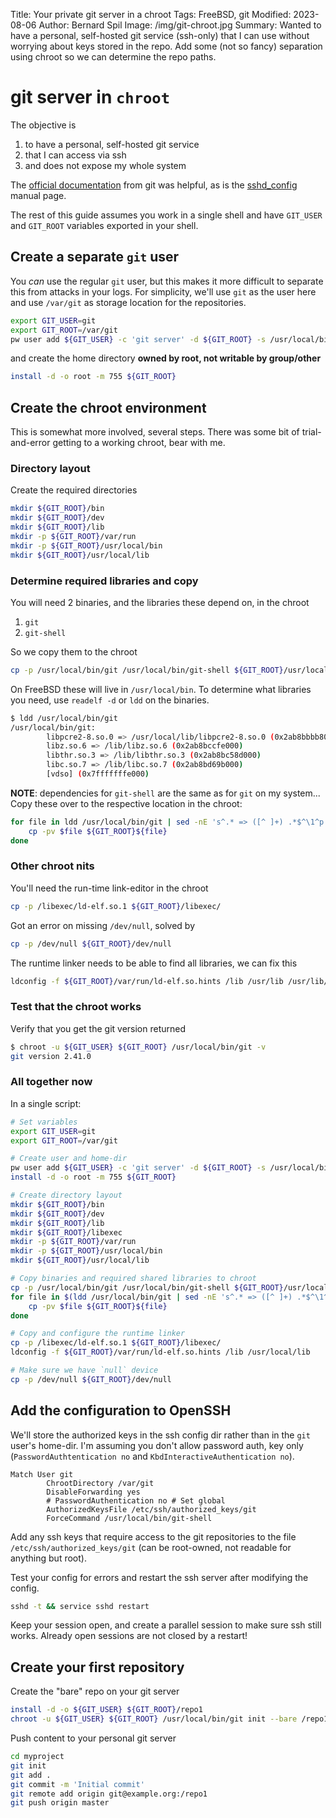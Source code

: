 Title: Your private git server in a chroot
Tags: FreeBSD, git
Modified: 2023-08-06
Author: Bernard Spil
Image: /img/git-chroot.jpg
Summary: Wanted to have a personal, self-hosted git service (ssh-only) that I can use without worrying about keys stored in the repo. Add some (not so fancy) separation using chroot so we can determine the repo paths.

# git server in `chroot`

The objective is 

1. to have a personal, self-hosted git service
2. that I can access via ssh
3. and does not expose my whole system

The [official documentation](https://git-scm.com/book/en/v2/Git-on-the-Server-Setting-Up-the-Server) from git was helpful, as is the [sshd_config](https://man.openbsd.org/sshd_config) manual page.

The rest of this guide assumes you work in a single shell and have `GIT_USER` and `GIT_ROOT` variables exported in your shell.

## Create a separate `git` user

You *can* use the regular `git` user, but this makes it more difficult to separate this from attacks in your logs. For simplicity, we'll use `git` as the user here and use `/var/git` as storage location for the repositories.

```sh
export GIT_USER=git
export GIT_ROOT=/var/git
pw user add ${GIT_USER} -c 'git server' -d ${GIT_ROOT} -s /usr/local/bin/git-shell
```

and create the home directory **owned by root, not writable by group/other**

```sh
install -d -o root -m 755 ${GIT_ROOT}
```

## Create the chroot environment

This is somewhat more involved, several steps. There was some bit of trial-and-error getting to a working chroot, bear with me.

### Directory layout

Create the required directories

```sh
mkdir ${GIT_ROOT}/bin
mkdir ${GIT_ROOT}/dev
mkdir ${GIT_ROOT}/lib
mkdir -p ${GIT_ROOT}/var/run
mkdir -p ${GIT_ROOT}/usr/local/bin
mkdir ${GIT_ROOT}/usr/local/lib
```

### Determine required libraries and copy

You will need 2 binaries, and the libraries these depend on, in the chroot

1. `git`
2. `git-shell`

So we copy them to the chroot

```sh
cp -p /usr/local/bin/git /usr/local/bin/git-shell ${GIT_ROOT}/usr/local/bin 
```

On FreeBSD these will live in `/usr/local/bin`. To determine what libraries you need, use `readelf -d` or `ldd` on the binaries.

```sh
$ ldd /usr/local/bin/git
/usr/local/bin/git:
        libpcre2-8.so.0 => /usr/local/lib/libpcre2-8.so.0 (0x2ab8bbbb8000)
        libz.so.6 => /lib/libz.so.6 (0x2ab8bccfe000)
        libthr.so.3 => /lib/libthr.so.3 (0x2ab8bc58d000)
        libc.so.7 => /lib/libc.so.7 (0x2ab8bd69b000)
        [vdso] (0x7fffffffe000)
```

**NOTE**: dependencies for `git-shell` are the same as for `git` on my system...
Copy these over to the respective location in the chroot:

```sh
for file in ldd /usr/local/bin/git | sed -nE 's^.* => ([^ ]+) .*$^\1^p'; do
    cp -pv $file ${GIT_ROOT}${file}
done
```

### Other chroot nits

You'll need the run-time link-editor in the chroot

```sh
cp -p /libexec/ld-elf.so.1 ${GIT_ROOT}/libexec/
```

Got an error on missing `/dev/null`, solved by

```sh
cp -p /dev/null ${GIT_ROOT}/dev/null
```

The runtime linker needs to be able to find all libraries, we can fix this

```sh
ldconfig -f ${GIT_ROOT}/var/run/ld-elf.so.hints /lib /usr/lib /usr/lib/compat /usr/local/lib
```

### Test that the chroot works

Verify that you get the git version returned

```sh
$ chroot -u ${GIT_USER} ${GIT_ROOT} /usr/local/bin/git -v
git version 2.41.0
```

### All together now

In a single script:

```sh
# Set variables
export GIT_USER=git
export GIT_ROOT=/var/git

# Create user and home-dir
pw user add ${GIT_USER} -c 'git server' -d ${GIT_ROOT} -s /usr/local/bin/git-shell
install -d -o root -m 755 ${GIT_ROOT}

# Create directory layout
mkdir ${GIT_ROOT}/bin
mkdir ${GIT_ROOT}/dev
mkdir ${GIT_ROOT}/lib
mkdir ${GIT_ROOT}/libexec
mkdir -p ${GIT_ROOT}/var/run
mkdir -p ${GIT_ROOT}/usr/local/bin
mkdir ${GIT_ROOT}/usr/local/lib

# Copy binaries and required shared libraries to chroot
cp -p /usr/local/bin/git /usr/local/bin/git-shell ${GIT_ROOT}/usr/local/bin 
for file in $(ldd /usr/local/bin/git | sed -nE 's^.* => ([^ ]+) .*$^\1^p'); do
    cp -pv $file ${GIT_ROOT}${file}
done

# Copy and configure the runtime linker
cp -p /libexec/ld-elf.so.1 ${GIT_ROOT}/libexec/
ldconfig -f ${GIT_ROOT}/var/run/ld-elf.so.hints /lib /usr/local/lib

# Make sure we have `null` device
cp -p /dev/null ${GIT_ROOT}/dev/null
```

## Add the configuration to OpenSSH

We'll store the authorized keys in the ssh config dir rather than in the `git` user's home-dir. I'm assuming you don't allow password auth, key only (`PasswordAuthtentication no` and `KbdInteractiveAuthentication no`).

```ssh
Match User git
        ChrootDirectory /var/git
        DisableForwarding yes
        # PasswordAuthentication no # Set global
        AuthorizedKeysFile /etc/ssh/authorized_keys/git
        ForceCommand /usr/local/bin/git-shell
```

Add any ssh keys that require access to the git repositories to the file `/etc/ssh/authorized_keys/git` (can be root-owned, not readable for anything but root). 


Test your config for errors and restart the ssh server after modifying the config.

```sh
sshd -t && service sshd restart
```

Keep your session open, and create a parallel session to make sure ssh still works. Already open sessions are not closed by a restart!

## Create your first repository

Create the "bare" repo on your git server

```sh
install -d -o ${GIT_USER} ${GIT_ROOT}/repo1
chroot -u ${GIT_USER} ${GIT_ROOT} /usr/local/bin/git init --bare /repo1
```

Push content to your personal git server

```sh
cd myproject
git init
git add .
git commit -m 'Initial commit'
git remote add origin git@example.org:/repo1
git push origin master
```